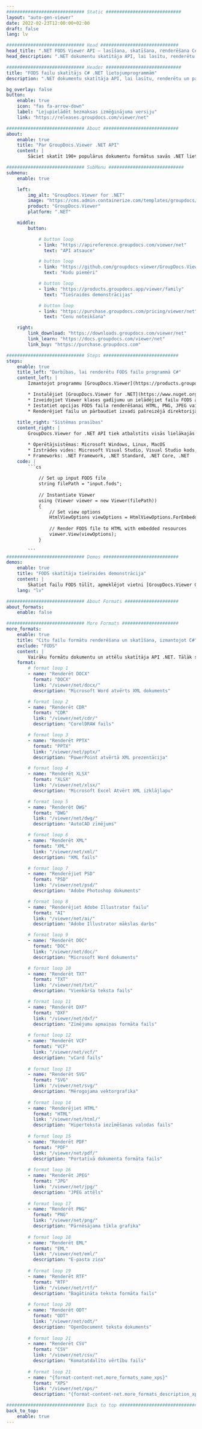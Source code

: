 ```yaml
---
############################# Static ############################
layout: "auto-gen-viewer"
date: 2022-02-23T12:00:00+02:00
draft: false
lang: lv

############################# Head #############################
head_title: ".NET FODS Viewer API — lasīšana, skatīšana, renderēšana C# VB.NET"
head_description: ".NET dokumentu skatītāja API, lai lasītu, renderētu un parādītu FODS jebkura veida C#, ASP.NET, VB.NET un .NET Core lietojumprogrammās."

############################# Header ############################
title: "FODS failu skatītājs C# .NET lietojumprogrammām" 
description: ".NET dokumentu skatītāja API, lai lasītu, renderētu un parādītu FODS failu jebkura veida C#, ASP.NET, VB.NET un .NET Core lietojumprogrammās. Skatiet renderētos failus ar patiesu formatējumu un izkārtojumu HTML5, PDF formātā vai kā attēlu, izmantojot dažas koda rindiņas." 

bg_overlay: false
button:
    enable: true
    icon: "fas fa-arrow-down"
    label: "Lejupielādēt bezmaksas izmēģinājuma versiju"
    link: "https://releases.groupdocs.com/viewer/net"

############################# About ############################
about:
    enable: true
    title: "Par GroupDocs.Viewer .NET API" 
    content: |
        Sāciet skatīt 190+ populārus dokumentu formātus savās .NET lietojumprogrammās, izmantojot GroupDocs.Viewer .NET API, pievienojot dažas koda rindiņas. Izstrādātāji var viegli attēlot PDF, tekstapstrādes, Excel izklājlapas, prezentācijas, Visio, Project, Outlook un daudzus citus populārus dokumentu formātus HTML5, attēla vai PDF režīmos. Dokumentu renderēšana ir ātra, identiska oriģinālajam avota failam, un tai nav nepieciešama papildu programmatūras vai citu ārēju bibliotēku instalēšana.

############################# SubMenu ############################
submenu:
    enable: true

    left:
        img_alt: "GroupDocs.Viewer for .NET"
        image: "https://cms.admin.containerize.com/templates/groupdocs/images/product-logos/90x90-noborder/groupdocs-viewer-net.png"
        product: "GroupDocs.Viewer"
        platform: ".NET"

    middle:
        button:

            # button loop
            - link: "https://apireference.groupdocs.com/viewer/net"
              text: "API atsauce"

            # button loop
            - link: "https://github.com/groupdocs-viewer/GroupDocs.Viewer-for-.NET"
              text: "Kodu piemēri"

            # button loop
            - link: "https://products.groupdocs.app/viewer/family"
              text: "Tiešraides demonstrācijas"

            # button loop
            - link: "https://purchase.groupdocs.com/pricing/viewer/net"
              text: "Cenu noteikšana"

    right:
        link_download: "https://downloads.groupdocs.com/viewer/net"
        link_learn: "https://docs.groupdocs.com/viewer/net"
        link_buy: "https://purchase.groupdocs.com"

############################# Steps ############################
steps:
    enable: true
    title_left: "Darbības, lai renderētu FODS failu programmā C#" 
    content_left: |
        Izmantojot programmu [GroupDocs.Viewer](https://products.groupdocs.com/viewer/net/), varat atveidot FODS HTML, JPEG, PNG vai PDF formātā, veicot dažas darbības.

        * Instalējiet [GroupDocs.Viewer for .NET](https://www.nuget.org/packages/groupdocs.viewer), izmantojot savu iecienītāko pakotņu pārvaldnieku. 
        * Izveidojiet Viewer klases gadījumu un ielādējiet failu FODS ar pilnu ceļu. 
        * Iestatiet opcijas FODS faila renderēšanai HTML, PNG, JPEG vai PDF formātā. 
        * Renderējiet failu un pārbaudiet izvadi pašreizējā direktorijā. 
        
    title_right: "Sistēmas prasības" 
    content_right: |
        GroupDocs.Viewer for .NET API tiek atbalstīts visās lielākajās platformās un operētājsistēmās. Pirms tālāk norādītā koda izpildes, lūdzu, pārliecinieties, vai jūsu sistēmā ir instalēti šādi priekšnosacījumi.

        * Operētājsistēmas: Microsoft Windows, Linux, MacOS 
        * Izstrādes vides: Microsoft Visual Studio, Visual Studio kods, .NET CLI 
        * Frameworks: .NET Framework, .NET Standard, .NET Core, .NET 
    code: |
        ```cs
                        
            // Set up input FODS file
            string filePath = "input.fods";
        
            // Instantiate Viewer
            using (Viewer viewer = new Viewer(filePath))
            {
            	// Set view options 
            	HtmlViewOptions viewOptions = HtmlViewOptions.ForEmbeddedResources();
                    
            	// Render FODS file to HTML with embedded resources
            	viewer.View(viewOptions);
            }
             
        ```
############################# Demos ############################
demos:
    enable: true
    title: "FODS skatītāja tiešraides demonstrācija"
    content: |
        Skatiet failu FODS tūlīt, apmeklējot vietni [GroupDocs.Viewer Online Apps](https://products.groupdocs.app/viewer/fods).
    lang: "lv"

############################# About Formats ####################
about_formats:
    enable: false

############################# More Formats #####################
more_formats:
    enable: true
    title: "Citu failu formātu renderēšana un skatīšana, izmantojot C#"
    exclude: "FODS"
    content: |
        Vairāku formātu dokumentu un attēlu skatītāja API .NET. Tālāk skatiet dažus populāros failu formātus bez ārējiem skatītājiem.
    format: 
        # format loop 1
        - name: "Renderēt DOCX"
          format: "DOCX"
          link: "/viewer/net/docx/"
          description: "Microsoft Word atvērts XML dokuments" 

        # format loop 2
        - name: "Renderēt CDR" 
          format: "CDR"
          link: "/viewer/net/cdr/"
          description: "CorelDRAW fails" 

        # format loop 3
        - name: "Renderēt PPTX"
          format: "PPTX"
          link: "/viewer/net/pptx/"
          description: "PowerPoint atvērtā XML prezentācija" 

        # format loop 4
        - name: "Renderēt XLSX"
          format: "XLSX"
          link: "/viewer/net/xlsx/"
          description: "Microsoft Excel Atvērt XML izklājlapu" 

        # format loop 5
        - name: "Renderēt DWG"
          format: "DWG"
          link: "/viewer/net/dwg/"
          description: "AutoCAD zīmējums"

        # format loop 6
        - name: "Renderēt XML"
          format: "XML"
          link: "/viewer/net/xml/"
          description: "XML fails"

        # format loop 7
        - name: "Renderējiet PSD"
          format: "PSD"
          link: "/viewer/net/psd/"
          description: "Adobe Photoshop dokuments"

        # format loop 8
        - name: "Renderējiet Adobe Illustrator failu"
          format: "AI"
          link: "/viewer/net/ai/"
          description: "Adobe Illustrator mākslas darbs"

        # format loop 9
        - name: "Renderēt DOC"
          format: "DOC"
          link: "/viewer/net/doc/"
          description: "Microsoft Word dokuments" 

        # format loop 10
        - name: "Renderēt TXT" 
          format: "TXT"
          link: "/viewer/net/txt/"
          description: "Vienkārša teksta fails" 

        # format loop 11
        - name: "Renderēt DXF" 
          format: "DXF"
          link: "/viewer/net/dxf/"
          description: "Zīmējumu apmaiņas formāta fails"  
          
        # format loop 12
        - name: "Renderēt VCF"
          format: "VCF"
          link: "/viewer/net/vcf/"
          description: "vCard fails"  
              
        # format loop 13
        - name: "Renderēt SVG"
          format: "SVG"
          link: "/viewer/net/svg/"
          description: "Mērogojama vektorgrafika" 
          
        # format loop 14
        - name: "Renderējiet HTML"
          format: "HTML"
          link: "/viewer/net/html/"
          description: "Hiperteksta iezīmēšanas valodas fails" 
          
        # format loop 15
        - name: "Renderēt PDF"
          format: "PDF"
          link: "/viewer/net/pdf/"
          description: "Portatīvā dokumenta formāta fails"
          
        # format loop 16
        - name: "Renderēt JPEG"
          format: "JPG"
          link: "/viewer/net/jpg/"
          description: "JPEG attēls"
          
        # format loop 17
        - name: "Renderēt PNG"
          format: "PNG"
          link: "/viewer/net/png/"
          description: "Pārnēsājama tīkla grafika" 
          
        # format loop 18
        - name: "Renderēt EML"
          format: "EML"
          link: "/viewer/net/eml/"
          description: "E-pasta ziņa" 
          
        # format loop 19
        - name: "Renderēt RTF"
          format: "RTF"
          link: "/viewer/net/rtf/"
          description: "Bagātināta teksta formāta fails" 
          
        # format loop 20
        - name: "Renderēt ODT"
          format: "ODT"
          link: "/viewer/net/odt/"
          description: "OpenDocument teksta dokuments" 
          
        # format loop 21
        - name: "Renderēt CSV"
          format: "CSV"
          link: "/viewer/net/csv/"
          description: "Komatatdalīto vērtību fails" 
          
        # format loop 21
        - name: "{format-content-net.more_formats_name_xps}"
          format: "XPS"
          link: "/viewer/net/xps/"
          description: "{format-content-net.more_formats_description_xps}" 

############################# Back to top ###############################
back_to_top:
    enable: true
---
```

